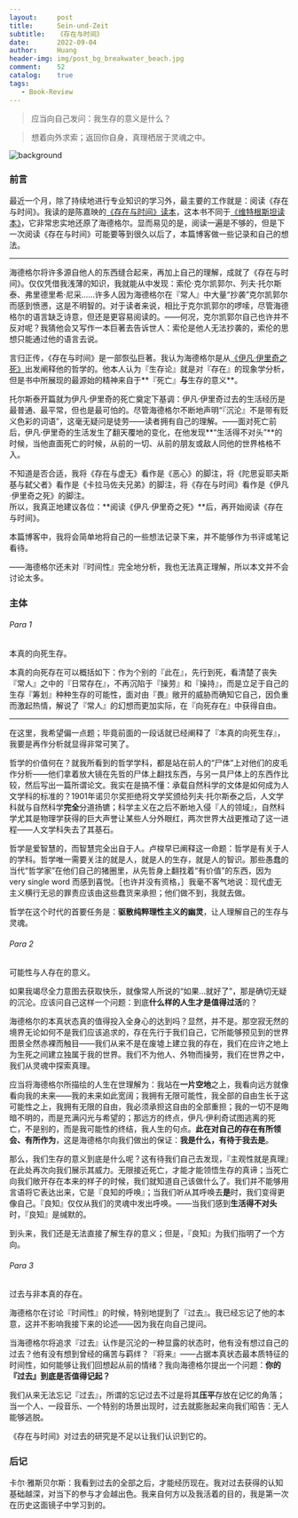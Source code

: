 ```yaml
---
layout:     post
title:      Sein-und-Zeit
subtitle:   《存在与时间》
date:       2022-09-04
author:     Huang
header-img: img/post_bg_breakwater_beach.jpg
comment:    52
catalog:    true
tags:
   - Book-Review
---
```


> 应当向自己发问：我生存的意义是什么？


> 想着向外求索；返回你自身，真理栖居于灵魂之中。

![background](https://huang-feiyu.github.io/img/post_bg_breakwater_beach.jpg)

### 前言

最近一个月，除了持续地进行专业知识的学习外，最主要的工作就是：阅读《存在与时间》。我读的是陈嘉映的[《存在与时间》读本](https://book.douban.com/subject/30426274/)，这本书不同于[《维特根斯坦读本》](https://book.douban.com/subject/35033224/)，它非常忠实地还原了海德格尔。显而易见的是，阅读一遍是不够的，但是下一次阅读《存在与时间》可能要等到很久以后了，本篇博客做一些记录和自己的想法。

---

海德格尔将许多源自他人的东西缝合起来，再加上自己的理解，成就了《存在与时间》。仅仅凭借我浅薄的知识，我就能从中发现：索伦·克尔凯郭尔、列夫·托尔斯泰、弗里德里希·尼采……许多人因为海德格尔在『常人』中大量“抄袭”克尔凯郭尔而感到愤懑，这是不明智的。对于读者来说，相比于克尔凯郭尔的啰嗦，尽管海德格尔的语言缺乏诗意，但还是更容易阅读的。——何况，克尔凯郭尔自己也许并不反对呢？我猜他会又写作一本巨著去告诉世人：索伦是他人无法抄袭的，索伦的思想只能通过他的语言去说。

言归正传，《存在与时间》是一部恢弘巨著。我认为海德格尔是从[《伊凡·伊里奇之死》](https://xn--29s704loyd.com/2021/11/07/The-Death-of-Ivan-Ilyich/)出发阐释他的哲学的。他本人认为『生存论』就是对『存在』的现象学分析，但是书中所展现的最源始的精神来自于**『死亡』**与**生存的意义**。

托尔斯泰开篇就为伊凡·伊里奇的死亡奠定下基调：伊凡·伊里奇过去的生活经历是最普通、最平常，但也是最可怕的。尽管海德格尔不断地声明“『沉沦』不是带有贬义色彩的词语”，这毫无疑问是徒劳——读者拥有自己的理解。——面对死亡前后，伊凡·伊里奇的生活发生了翻天覆地的变化，在他发现**“生活得不对头”**的时候，当他直面死亡的时候，从前的一切、从前的朋友或敌人同他的世界格格不入。

不知道是否合适，我将《存在与虚无》看作是《恶心》的脚注，将《陀思妥耶夫斯基与弑父者》看作是《卡拉马佐夫兄弟》的脚注，将《存在与时间》看作是《伊凡·伊里奇之死》的脚注。<br/>所以，我真正地建议各位：**阅读《伊凡·伊里奇之死》**后，再开始阅读《存在与时间》。

本篇博客中，我将会简单地将自己的一些想法记录下来，并不能够作为书评或笔记看待。

——海德格尔还未对『时间性』完全地分析，我也无法真正理解，所以本文并不会讨论太多。

### 主体

###### Para 1

本真的向死生存。

本真的向死存在可以概括如下：作为个别的『此在』，先行到死，看清楚了丧失『常人』之中的『日常存在』，不再沉陷于『操劳』和『操持』，而是立足于自己的生存『筹划』种种生存的可能性，面对由『畏』敞开的威胁而确知它自己，因负重而激起热情，解说了『常人』的幻想而更加实际，在『向死存在』中获得自由。

---

在这里，我希望偏一点题；毕竟前面的一段话就已经阐释了『本真的向死生存』，我要是再作分析就显得非常可笑了。

哲学的价值何在？就我所看到的哲学学科，都是站在前人的“尸体”上对他们的皮毛作分析——他们拿着放大镜在先哲的尸体上翻找东西，与另一具尸体上的东西作比较，然后写出一篇所谓论文。我实在是搞不懂：承载自然科学的文体是如何成为人文学科的标准的？1901年诺贝尔奖拒绝将文学奖颁给列夫·托尔斯泰之后，人文学科就与自然科学**完全**分道扬镳；科学主义在之后不断地入侵『人的领域』，自然科学尤其是物理学获得的巨大声誉让某些人分外眼红，两次世界大战更推动了这一进程——人文学科失去了其基石。

哲学是爱智慧的，而智慧完全出自于人。卢梭早已阐释这一命题：哲学是有关于人的学科。哲学唯一需要关注的就是人，就是人的生存，就是人的智识。那些愚蠢的当代“哲学家”在他们自己的猪圈里，从先哲身上翻找着“有价值”的东西，因为 very single word 而感到喜悦。［也许并没有资格，］我毫不客气地说：现代虚无主义横行无忌的罪责应该由这些蠢货来承担；他们做不到，我就去做。

哲学在这个时代的首要任务是：**驱散纯粹理性主义的幽灵**，让人理解自己的生存与灵魂。

###### Para 2

可能性与人存在的意义。

如果我竭尽全力意图去获取快乐，就像常人所说的“如果…就好了”，那是确切无疑的沉沦。应该问自己这样一个问题：到底**什么样的人生才是值得过活**的？

海德格尔的本真状态真的值得投入全身心的达到吗？显然，并不是。那空寂无然的境界无论如何不是我们应该追求的，存在先行于我们自己，它所能够预见到的世界图景全然赤裸而触目——我们从来不是在废墟上建立我的存在，我们在应许之地上为生死之间建立独属于我的世界。我们不为他人、外物而操劳，我们在世界之中，我们从灵魂中探索真理。

应当将海德格尔所描绘的人生在世理解为：我站在**一片空地**之上，我看向远方就像看向我的未来——我的未来如此宽阔；我拥有无限可能性，我全部的自由生长于这可能性之上，我拥有无限的自由，我必须承担这自由的全部重担；我的一切不是晦暗不明的，而是充满闪光与希望的；那远方的终点，伊凡·伊利奇试图逃离的死亡，不是别的，而是我可能性的终结，我人生的句点。**此在对自己的存在有所领会、有所作为**，这是海德格尔向我们做出的保证：**我是什么，有待于我去是**。

那么，我们生存的意义到底是什么呢？这有待我们自己去发现，『主观性就是真理』在此处再次向我们展示其威力。无限接近死亡，才能才能领悟生存的真谛；当死亡向我们敞开存在本来的样子的时候，我们就知道自己该做什么了。我们并不能够用言语将它表达出来，它是『良知的呼唤』；当我们听从其呼唤去**是**时，我们变得更像自己。『良知』仅仅从我们的灵魂中发出呼唤。——当我们感到**生活得不对头**时，『良知』是缄默的。

到头来，我们还是无法直接了解生存的意义；但是，『良知』为我们指明了一个方向。

###### Para 3

过去与非本真的存在。

海德格尔在讨论『时间性』的时候，特别地提到了『过去』。我已经忘记了他的本意，这并不影响我接下来的论述——因为我在向自己提问。

当海德格尔将追求『过去』认作是沉沦的一种显露的状态时，他有没有想过自己的过去？他有没有想到曾经的痛苦与羁绊？『将来』——占据本真状态最本质特征的时间性，如何能够让我们回想起从前的情绪？我向海德格尔提出一个问题：**你的『过去』到底是否值得记起？**

我们从来无法忘记『过去』，所谓的忘记过去不过是将其**压平**存放在记忆的角落；当一个人、一段音乐、一个特别的场景出现时，过去就膨胀起来向我们昭告：无人能够逃脱。

《存在与时间》对过去的研究是不足以让我们认识到它的。

### 后记

卡尔·雅斯贝尔斯：我看到过去的全部之后，才能经历现在。我对过去获得的认知基础越深，对当下的参与才会越出色。我来自何方以及我活着的目的，我是第一次在历史这面镜子中学习到的。

